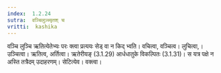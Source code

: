 ```yaml
---
index:  1.2.24
sutra:  वञ्चिलुञ्च्यृतश् च
vritti:  kashika 
---
```


वञ्चि लुञ्चि ऋतित्येतेभ्यः परः क्त्वा प्रत्ययः सेड् वा न किद् भ्वति। वचित्वा, वञ्चित्व। लुचित्वा,। उञ्चित्वा। ऋतित्व, अर्तित्वा। ऋतेरीयङ् (3.1.29) आर्धधातुके विकल्पितः (3.1.31)। स यत्र पक्षे न अस्ति तत्रैदम् उदाहरणम्। सेटित्येव। वक्त्वा।

